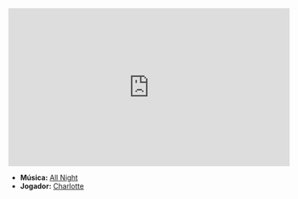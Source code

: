 <iframe width="560" height="315" src="https://www.youtube.com/embed/evuKQ7J2PEQ?si=5I--8ThzihUmixt4" title="YouTube video player" frameborder="0" allow="accelerometer; autoplay; clipboard-write; encrypted-media; gyroscope; picture-in-picture; web-share" referrerpolicy="strict-origin-when-cross-origin" allowfullscreen></iframe>

- **Música:** [All Night](content/Músicas/All%20Night.md)
- **Jogador:** [Charlotte](content/Jogadores/Charlotte.md)
